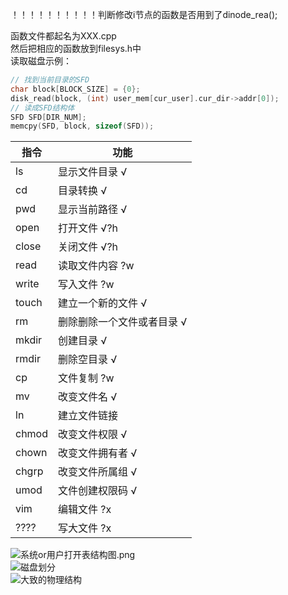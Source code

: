 ！！！！！！！！！！判断修改i节点的函数是否用到了dinode_rea();  
  
函数文件都起名为XXX.cpp  
然后把相应的函数放到filesys.h中  
读取磁盘示例：

```cpp
// 找到当前目录的SFD
char block[BLOCK_SIZE] = {0};
disk_read(block, (int) user_mem[cur_user].cur_dir->addr[0]);
// 读成SFD结构体
SFD SFD[DIR_NUM];
memcpy(SFD, block, sizeof(SFD));
```


| 指令  | 功能                            |
| ----- | ------------------------------- |
| ls    | 显示文件目录 √                  |
| cd    | 目录转换 √                      |
| pwd   | 显示当前路径 √                  |
| open  | 打开文件 √?h                    |
| close | 关闭文件 √?h                    |
| read  | 读取文件内容 ?w                 |
| write | 写入文件 ?w                     |
| touch | 建立一个新的文件 √              |
| rm    | 删除删除一个文件或者目录 √       |
| mkdir | 创建目录 √                      |
| rmdir | 删除空目录 √                    |
| cp    | 文件复制 ?w                     |
| mv    | 改变文件名 √                    |
| ln    | 建立文件链接                    |
| chmod | 改变文件权限 √                  |
| chown | 改变文件拥有者 √                |
| chgrp | 改变文件所属组 √                |
| umod  | 文件创建权限码 √                |
| vim   | 编辑文件 ?x                     |
| ????  | 写大文件 ?x                     |
  
![系统or用户打开表结构图.png](https://i0.hdslb.com/bfs/album/4909cd5cb42187ccb2645cb3d2935628a4a2ee6a.png)  
![磁盘划分](https://i0.hdslb.com/bfs/album/d5f36bc2e460298b8a8682064b354c0a5f301d1b.png)  
![大致的物理结构](https://636c-cloud-9gvs1hikbbe90306-1305052785.tcb.qcloud.la/Hong.png?sign=d3ba01d6cbf1582738ca6779de3d0e83&t=1622181864)  
